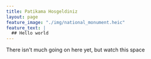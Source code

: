 ```yaml
---
title: Patikama Hosgeldiniz
layout: page
feature_image: "./img/national_monument.heic"
feature_text: |
  ## Hello world
---
```


There isn't much going on here yet, but watch this space
